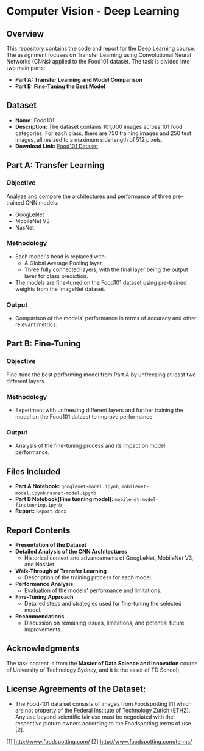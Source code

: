 # Computer Vision - Deep Learning

## Overview
This repository contains the code and report for the Deep Learning course. The assignment focuses on Transfer Learning using Convolutional Neural Networks (CNNs) applied to the Food101 dataset. The task is divided into two main parts:

- **Part A: Transfer Learning and Model Comparison**
- **Part B: Fine-Tuning the Best Model**

## Dataset
- **Name:** Food101
- **Description:** The dataset contains 101,000 images across 101 food categories. For each class, there are 750 training images and 250 test images, all resized to a maximum side length of 512 pixels.
- **Download Link:** [Food101 Dataset](http://data.vision.ee.ethz.ch/cvl/food-101.tar.gz)

## Part A: Transfer Learning
### Objective
Analyze and compare the architectures and performance of three pre-trained CNN models:
- GoogLeNet
- MobileNet V3
- NasNet

### Methodology
- Each model's head is replaced with:
  - A Global Average Pooling layer
  - Three fully connected layers, with the final layer being the output layer for class prediction.
- The models are fine-tuned on the Food101 dataset using pre-trained weights from the ImageNet dataset.

### Output
- Comparison of the models' performance in terms of accuracy and other relevant metrics.

## Part B: Fine-Tuning
### Objective
Fine-tune the best performing model from Part A by unfreezing at least two different layers.

### Methodology
- Experiment with unfreezing different layers and further training the model on the Food101 dataset to improve performance.

### Output
- Analysis of the fine-tuning process and its impact on model performance.

## Files Included
- **Part A Notebook:** `googlenet-model.ipynb`, `mobilenet-model.ipynb`,`nasnet-model.ipynb`
- **Part B Notebook(Fine tunning model):** `mobilenet-model-finetunning.ipynb`
- **Report:** `Report.docx`

## Report Contents
- **Presentation of the Dataset**
- **Detailed Analysis of the CNN Architectures**
  - Historical context and advancements of GoogLeNet, MobileNet V3, and NasNet.
- **Walk-Through of Transfer Learning**
  - Description of the training process for each model.
- **Performance Analysis**
  - Evaluation of the models' performance and limitations.
- **Fine-Tuning Approach**
  - Detailed steps and strategies used for fine-tuning the selected model.
- **Recommendations**
  - Discussion on remaining issues, limitations, and potential future improvements.

## Acknowledgments

The task content is from the **Master of Data Science and Innovation** course of University of Technology Sydney, and it is the asset of TD School)

## License Agreements of the Dataset:
 - The Food-101 data set consists of images from Foodspotting [1] which are not
   property of the Federal Institute of Technology Zurich (ETHZ). Any use beyond
   scientific fair use must be negociated with the respective picture owners
   according to the Foodspotting terms of use [2].

[1] http://www.foodspotting.com/
[2] http://www.foodspotting.com/terms/

